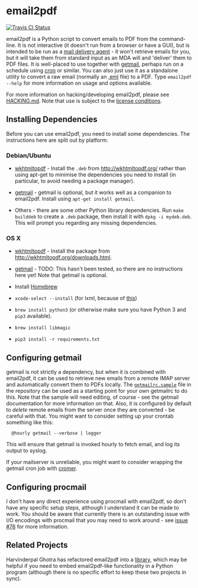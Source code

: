 # email2pdf

[![Travis CI
Status](https://travis-ci.org/andrewferrier/email2pdf.svg?branch=master)](https://travis-ci.org/andrewferrier/email2pdf)

email2pdf is a Python script to convert emails to PDF from the command-line.
It is not interactive (it doesn't run from a browser or have a GUI), but is
intended to be run as a [mail delivery
agent](http://en.wikipedia.org/wiki/Mail_delivery_agent) - it won't retrieve
emails for you, but it will take them from standard input as an MDA will and
'deliver' them to PDF files. It is well-placed to use together with
[getmail](http://pyropus.ca/software/getmail/), perhaps run on a schedule
using [cron](https://en.wikipedia.org/wiki/Cron) or similar. You can also just
use it as a standalone utility to convert a raw email (normally an
[.eml](https://en.wikipedia.org/wiki/Email#Filename_extensions) file) to a
PDF. Type `email2pdf --help` for more information on usage and options
available.

For more information on hacking/developing email2pdf, please see
[HACKING.md](https://github.com/andrewferrier/email2pdf/blob/master/HACKING.md).
Note that use is subject to the [license
conditions](https://github.com/andrewferrier/email2pdf/blob/master/LICENSE.txt).

## Installing Dependencies

Before you can use email2pdf, you need to install some dependencies. The
instructions here are split out by platform:

### Debian/Ubuntu

* [wkhtmltopdf](http://wkhtmltopdf.org/) - Install the `.deb` from
  http://wkhtmltopdf.org/ rather than using apt-get to minimise the
  dependencies you need to install (in particular, to avoid needing a package
  manager).

* [getmail](http://pyropus.ca/software/getmail/) - getmail is optional, but it
  works well as a companion to email2pdf. Install using `apt-get install
  getmail`.

* Others - there are some other Python library dependencies. Run `make
  builddeb` to create a `.deb` package, then install it with `dpkg -i
  mydeb.deb`. This will prompt you regarding any missing dependencies.

### OS X

* [wkhtmltopdf](http://wkhtmltopdf.org/) - Install the package from
  http://wkhtmltopdf.org/downloads.html.

* [getmail](http://pyropus.ca/software/getmail/) - TODO: This hasn't been
  tested, so there are no instructions here yet! Note that getmail is
  optional.

* Install [Homebrew](http://brew.sh/)

* `xcode-select --install` (for lxml, because of
  [this](http://stackoverflow.com/questions/19548011/cannot-install-lxml-on-mac-os-x-10-9))

* `brew install python3` (or otherwise make sure you have Python 3 and `pip3`
  available).

* `brew install libmagic`

* `pip3 install -r requirements.txt`

## Configuring getmail

getmail is not strictly a dependency, but when it is combined with email2pdf,
it can be used to retrieve new emails from a remote IMAP server and
automatically convert them to PDFs locally. The
[`getmailrc.sample`](https://github.com/andrewferrier/email2pdf/blob/master/getmailrc.sample)
file in the repository can be used as a starting point for your own getmailrc
to do this. Note that the sample will need editing, of course - see the
getmail documentation for more information on that. Also, it is configured by
default to *delete* remote emails from the server once they are converted - be
careful with that. You might want to consider setting up your crontab
something like this:

```
  @hourly getmail --verbose | logger
```

This will ensure that getmail is invoked hourly to fetch email, and log its
output to syslog.

If your mailserver is unreliable, you might want to consider wrapping the getmail
cron job with [cromer](https://github.com/andrewferrier/cromer).

## Configuring procmail

I don't have any direct experience using procmail with email2pdf, so don't have any
specific setup steps, although I understand it can be made to work. You should be
aware that currently there is an outstanding issue with I/O encodings with procmail
that you may need to work around - see [issue #76](https://github.com/andrewferrier/email2pdf/issues/76) for more information.

## Related Projects

Harvinderpal Ghotra has refactored email2pdf into a
[library](https://github.com/hghotra/eml2pdflib), which may be helpful if you
need to embed email2pdf-like functionality in a Python program (although there
is no specific effort to keep these two projects in sync).
